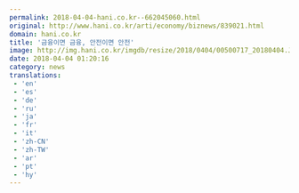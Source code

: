 ```yaml
---
permalink: 2018-04-04-hani.co.kr--662045060.html
original: http://www.hani.co.kr/arti/economy/biznews/839021.html
domain: hani.co.kr
title: '금융이면 금융, 안전이면 안전'
image: http://img.hani.co.kr/imgdb/resize/2018/0404/00500717_20180404.JPG
date: 2018-04-04 01:20:16
category: news
translations: 
 - 'en'
 - 'es'
 - 'de'
 - 'ru'
 - 'ja'
 - 'fr'
 - 'it'
 - 'zh-CN'
 - 'zh-TW'
 - 'ar'
 - 'pt'
 - 'hy'
---
```


